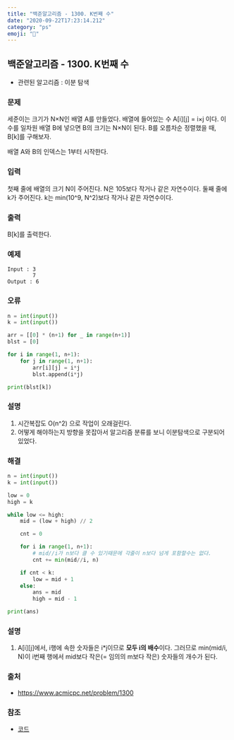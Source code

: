 ```yaml
---
title: "백준알고리즘 - 1300. K번째 수"
date: "2020-09-22T17:23:14.212"
category: "ps"
emoji: "🌄"
---
```


## 백준알고리즘 - 1300. K번째 수

- 관련된 알고리즘 : 이분 탐색

### 문제

세준이는 크기가 N×N인 배열 A를 만들었다. 배열에 들어있는 수 A[i][j] = i×j 이다. 이 수를 일차원 배열 B에 넣으면 B의 크기는 N×N이 된다. B를 오름차순 정렬했을 때, B[k]를 구해보자.

배열 A와 B의 인덱스는 1부터 시작한다.

### 입력

첫째 줄에 배열의 크기 N이 주어진다. N은 105보다 작거나 같은 자연수이다. 둘째 줄에 k가 주어진다. k는 min(10^9, N^2)보다 작거나 같은 자연수이다.

### 출력

B[k]를 출력한다.

### 예제

```
Input : 3
        7
Output : 6
```

### 오류

```python
n = int(input())
k = int(input())

arr = [[0] * (n+1) for _ in range(n+1)]
blst = [0]

for i in range(1, n+1):
    for j in range(1, n+1):
        arr[i][j] = i*j
        blst.append(i*j)

print(blst[k])
```

### 설명

1. 시간복잡도 O(n^2) 으로 작업이 오래걸린다.
2. 어떻게 해야하는지 방향을 못잡아서 알고리즘 분류를 보니 이분탐색으로 구분되어있었다.

### 해결

```python
n = int(input())
k = int(input())

low = 0
high = k

while low <= high:
    mid = (low + high) // 2

    cnt = 0

    for i in range(1, n+1):
        # mid//i가 n보다 클 수 있기때문에 각줄이 n보다 넘게 포함할수는 없다.
        cnt += min(mid//i, n)

    if cnt < k:
        low = mid + 1
    else:
        ans = mid
        high = mid - 1

print(ans)
```

### 설명

1. A[i][j]에서, i행에 속한 숫자들은 i*j이므로 **모두 i의 배수**이다. 
   그러므로 min(mid/i, N)이 i번째 행에서 mid보다 작은(= 임의의 m보다 작은) 숫자들의 개수가 된다.

### 출처

- https://www.acmicpc.net/problem/1300

### 참조

- [코드](https://developmentdiary.tistory.com/354)